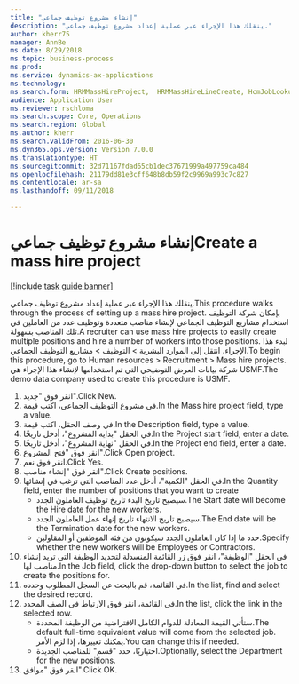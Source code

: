```yaml
--- 
title: "إنشاء مشروع توظيف جماعي"
description: "ينقلك هذا الإجراء عبر عملية إعداد مشروع توظيف جماعي."
author: kherr75
manager: AnnBe
ms.date: 8/29/2018
ms.topic: business-process
ms.prod: 
ms.service: dynamics-ax-applications
ms.technology: 
ms.search.form: HRMMassHireProject,  HRMMassHireLineCreate, HcmJobLookup
audience: Application User
ms.reviewer: rschloma
ms.search.scope: Core, Operations
ms.search.region: Global
ms.author: kherr
ms.search.validFrom: 2016-06-30
ms.dyn365.ops.version: Version 7.0.0
ms.translationtype: HT
ms.sourcegitcommit: 32d71167fdad65cb1dec37671999a497759ca484
ms.openlocfilehash: 21179dd81e3cff648b8db59f2c9969a993c7c827
ms.contentlocale: ar-sa
ms.lasthandoff: 09/11/2018

---
```

# <a name="create-a-mass-hire-project"></a><span data-ttu-id="0621c-103">إنشاء مشروع توظيف جماعي</span><span class="sxs-lookup"><span data-stu-id="0621c-103">Create a mass hire project</span></span>

[!include [task guide banner](../../includes/task-guide-banner.md)]

<span data-ttu-id="0621c-104">ينقلك هذا الإجراء عبر عملية إعداد مشروع توظيف جماعي.</span><span class="sxs-lookup"><span data-stu-id="0621c-104">This procedure walks through the process of setting up a mass hire project.</span></span> <span data-ttu-id="0621c-105">بإمكان شركة التوظيف استخدام مشاريع التوظيف الجماعي لإنشاء مناصب متعددة وتوظيف عدد من العاملين في تلك المناصب بسهولة.</span><span class="sxs-lookup"><span data-stu-id="0621c-105">A recruiter can use mass hire projects to easily create multiple positions and hire a number of workers into those positions.</span></span> <span data-ttu-id="0621c-106">لبدء هذا الإجراء، انتقل إلى الموارد البشرية > التوظيف‬ > مشاريع التوظيف الجماعي.</span><span class="sxs-lookup"><span data-stu-id="0621c-106">To begin this procedure, go to Human resources > Recruitment > Mass hire projects.</span></span> <span data-ttu-id="0621c-107">شركة بيانات العرض التوضيحي التي تم استخدامها لإنشاء هذا الإجراء هي USMF.</span><span class="sxs-lookup"><span data-stu-id="0621c-107">The demo data company used to create this procedure is USMF.</span></span>

1. <span data-ttu-id="0621c-108">انقر فوق "جديد".</span><span class="sxs-lookup"><span data-stu-id="0621c-108">Click New.</span></span>
2. <span data-ttu-id="0621c-109">في مشروع التوظيف الجماعي، اكتب قيمة.</span><span class="sxs-lookup"><span data-stu-id="0621c-109">In the Mass hire project field, type a value.</span></span>
3. <span data-ttu-id="0621c-110">في وصف الحقل، اكتب قيمة.</span><span class="sxs-lookup"><span data-stu-id="0621c-110">In the Description field, type a value.</span></span>
4. <span data-ttu-id="0621c-111">في الحقل "بداية المشروع‬"، أدخل تاريخًا.</span><span class="sxs-lookup"><span data-stu-id="0621c-111">In the Project start field, enter a date.</span></span>
5. <span data-ttu-id="0621c-112">في الحقل "نهاية المشروع"، أدخل تاريخًا.</span><span class="sxs-lookup"><span data-stu-id="0621c-112">In the Project end field, enter a date.</span></span>
6. <span data-ttu-id="0621c-113">انقر فوق "فتح المشروع‬".</span><span class="sxs-lookup"><span data-stu-id="0621c-113">Click Open project.</span></span>
7. <span data-ttu-id="0621c-114">انقر فوق نعم.</span><span class="sxs-lookup"><span data-stu-id="0621c-114">Click Yes.</span></span>
8. <span data-ttu-id="0621c-115">انقر فوق "إنشاء مناصب".</span><span class="sxs-lookup"><span data-stu-id="0621c-115">Click Create positions.</span></span>
9. <span data-ttu-id="0621c-116">في الحقل "الكمية"، أدخل عدد المناصب التي ترغب في إنشائها.</span><span class="sxs-lookup"><span data-stu-id="0621c-116">In the Quantity field, enter the number of positions that you want to create</span></span>
    * <span data-ttu-id="0621c-117">سيصبح تاريخ البدء تاريخ توظيف العاملون الجدد.</span><span class="sxs-lookup"><span data-stu-id="0621c-117">The Start date will become the Hire date for the new workers.</span></span>  
    * <span data-ttu-id="0621c-118">سيصبح تاريخ الانتهاء تاريخ إنهاء عمل العاملون الجدد.</span><span class="sxs-lookup"><span data-stu-id="0621c-118">The End date will be the Termination date for the new workers.</span></span>  
    * <span data-ttu-id="0621c-119">حدد ما إذا كان العاملون الجدد سيكونون من فئة الموظفين أو المقاولين.</span><span class="sxs-lookup"><span data-stu-id="0621c-119">Specify whether the new workers will be Employees or Contractors.</span></span>  
10. <span data-ttu-id="0621c-120">في الحقل "الوظيفة"، انقر فوق زر القائمة المنسدلة لتحديد الوظيفة التي تريد إنشاء مناصب لها.</span><span class="sxs-lookup"><span data-stu-id="0621c-120">In the Job field, click the drop-down button to select the job to create the positions for.</span></span>
11. <span data-ttu-id="0621c-121">في القائمة، قم بالبحث عن السجل المطلوب وحدده.</span><span class="sxs-lookup"><span data-stu-id="0621c-121">In the list, find and select the desired record.</span></span>
12. <span data-ttu-id="0621c-122">في القائمة، انقر فوق الارتباط في الصف المحدد.</span><span class="sxs-lookup"><span data-stu-id="0621c-122">In the list, click the link in the selected row.</span></span>
    * <span data-ttu-id="0621c-123">ستأتي القيمة المعادلة للدوام الكامل الافتراضية من الوظيفة المحددة.</span><span class="sxs-lookup"><span data-stu-id="0621c-123">The default full-time equivalent value will come from the selected job.</span></span> <span data-ttu-id="0621c-124">يمكنك تغييرها، إذا لزم الأمر.</span><span class="sxs-lookup"><span data-stu-id="0621c-124">You can change this if needed.</span></span>  
    * <span data-ttu-id="0621c-125">اختياريًا، حدد "قسم‬" للمناصب الجديدة.</span><span class="sxs-lookup"><span data-stu-id="0621c-125">Optionally, select the Department for the new positions.</span></span>  
13. <span data-ttu-id="0621c-126">انقر فوق "موافق".</span><span class="sxs-lookup"><span data-stu-id="0621c-126">Click OK.</span></span>


